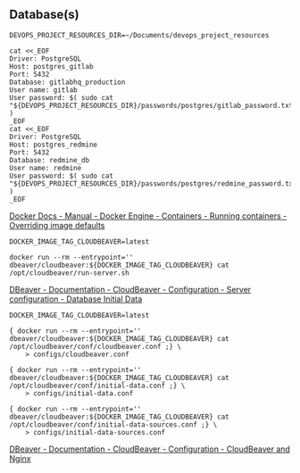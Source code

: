 
## Database(s)
```
DEVOPS_PROJECT_RESOURCES_DIR=~/Documents/devops_project_resources

cat <<_EOF
Driver: PostgreSQL
Host: postgres_gitlab
Port: 5432
Database: gitlabhq_production
User name: gitlab
User password: $( sudo cat "${DEVOPS_PROJECT_RESOURCES_DIR}/passwords/postgres/gitlab_password.txt" )
_EOF
cat <<_EOF
Driver: PostgreSQL
Host: postgres_redmine
Port: 5432
Database: redmine_db
User name: redmine
User password: $( sudo cat "${DEVOPS_PROJECT_RESOURCES_DIR}/passwords/postgres/redmine_password.txt" )
_EOF
```

[Docker Docs - Manual - Docker Engine - Containers - Running containers - Overriding image defaults](https://docs.docker.com/engine/reference/run/#default-command-and-options)  
```
DOCKER_IMAGE_TAG_CLOUDBEAVER=latest

docker run --rm --entrypoint='' dbeaver/cloudbeaver:${DOCKER_IMAGE_TAG_CLOUDBEAVER} cat /opt/cloudbeaver/run-server.sh
```

[DBeaver - Documentation - CloudBeaver - Configuration - Server configuration - Database Initial Data](https://dbeaver.com/docs/cloudbeaver/Server-configuration/#database-initial-data)  
```
DOCKER_IMAGE_TAG_CLOUDBEAVER=latest

{ docker run --rm --entrypoint='' dbeaver/cloudbeaver:${DOCKER_IMAGE_TAG_CLOUDBEAVER} cat /opt/cloudbeaver/conf/cloudbeaver.conf ;} \
	> configs/cloudbeaver.conf

{ docker run --rm --entrypoint='' dbeaver/cloudbeaver:${DOCKER_IMAGE_TAG_CLOUDBEAVER} cat /opt/cloudbeaver/conf/initial-data.conf ;} \
	> configs/initial-data.conf

{ docker run --rm --entrypoint='' dbeaver/cloudbeaver:${DOCKER_IMAGE_TAG_CLOUDBEAVER} cat /opt/cloudbeaver/conf/initial-data-sources.conf ;} \
	> configs/initial-data-sources.conf
```

[DBeaver - Documentation - CloudBeaver - Configuration - CloudBeaver and Nginx](https://dbeaver.com/docs/cloudbeaver/CloudBeaver-and-Nginx/)  

